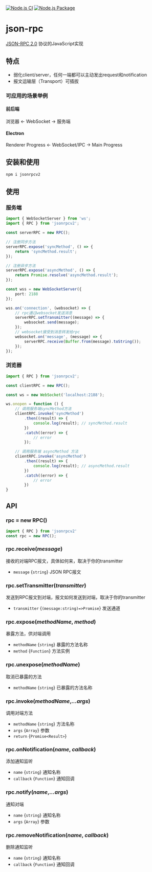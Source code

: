 [![Node.js CI](https://github.com/zfangqijun/json-rpc/actions/workflows/node.js.yml/badge.svg)](https://github.com/zfangqijun/json-rpc/actions/workflows/node.js.yml)
[![Node.js Package](https://github.com/zfangqijun/json-rpc/actions/workflows/npm-publish.yml/badge.svg)](https://github.com/zfangqijun/json-rpc/actions/workflows/npm-publish.yml)

# json-rpc

[JSON-RPC 2.0](https://wiki.geekdream.com/Specification/json-rpc_2.0.html) 协议的JavaScript实现

## 特点

- 弱化client/server，任何一端都可以主动发出request和notification
- 报文运输层（Transport）可插拔

### 可应用的场景举例

#### 前后端
浏览器 <- WebSocket -> 服务端

#### Electron
Renderer Progress <- WebSocket/IPC -> Main Progress

## 安装和使用

```bash
npm i jsonrpcv2
```

## 使用

### 服务端

```ts
import { WebSocketServer } from 'ws';
import { RPC } from 'jsonrpcv2';

const serverRPC = new RPC();

// 注册同步方法
serverRPC.expose('syncMethod', () => {
    return 'syncMethod.result';
});

// 注册异步方法
serverRPC.expose('asyncMethod', () => {
    return Promise.resolve('asyncMethod.result');
});

const wss = new WebSocketServer({
    port: 2188
});

wss.on('connection', (websocket) => {
    // rpc通过websocket发送消息
    serverRPC.setTransmitter((message) => {
        websocket.send(message);
    });
    // websocket接受到消息转发给rpc
    websocket.on('message', (message) => {
        serverRPC.receive(Buffer.from(message).toString());
    });
});
```

### 浏览器

```ts
import { RPC } from 'jsonrpcv2';

const clientRPC = new RPC();

const ws = new WebSocket('localhost:2188');

ws.onopen = function () {
    // 调用服务端syncMethod方法
    clientRPC.invoke('syncMethod')
        .then((result) => {
            console.log(result); // syncMethod.result
        })
        .catch((error) => {
            // error
        });

    // 调用服务端 asyncMethod 方法
    clientRPC.invoke('asyncMethod')
        .then((result) => {
            console.log(result); // asyncMethod.result
        })
        .catch((error) => {
            // error
        })
}
```

## API

### rpc = new RPC()

```ts
import { RPC } from 'jsonrpcv2'
const rpc = new RPC();
```

### rpc.receive(*message*)

接收的对端RPC报文，具体如何来，取决于你的transmitter

- `message` {`string`} JSON RPC报文

### rpc.setTransmitter(*transmitter*)

发送到RPC报文到对端，报文如何发送到对端，取决于你的transmitter

- `transmitter` {`(message:string)=>Promise`} 发送通道

### rpc.expose(*methodName*, *method*)

暴露方法，供对端调用

- `methodName` {`string`} 暴露的方法名称
- `method` {`Function`} 方法实例

### rpc.unexpose(*methodName*)

取消已暴露的方法

- `methodName` {`string`} 已暴露的方法名称

### rpc.invoke(*methodName*,*...args*)

调用对端方法

- `methodName` {`string`} 方法名称
- `args` {`Array`} 参数
- `return` {`Promise<Result>`}

### rpc.onNotification(*name*, *callback*)

添加通知监听

- `name` {`string`} 通知名称
- `callback` {`Function`} 通知回调

### rpc.notify(*name*,*...args*)

通知对端

- `name` {`string`} 通知名称
- `args` {`Array`} 参数

### rpc.removeNotification(*name*, *callback*)

删除通知监听

- `name` {`string`} 通知名称
- `callback` {`Function`} 通知回调

